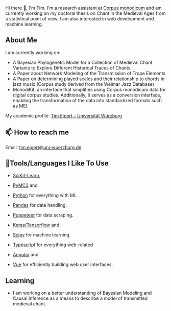 
Hi there 👋, I'm Tim. I'm a research assistant at [Corpus monodicum](https://corpus-monodicum.de) and am currently working on my doctoral thesis on Chant in the Medieval Ages from a statistical point of view. I am also interested in web development and machine learning.

## About Me
I am currently working on:

* A Bayesian Phylogenetic Model for a Collection of Medieval Chant Variants to Explore Different Historical Traces of Chants.
* A Paper about Network Modeling of the Transmission of Trope Elements 
* A Paper on determining played scales and their relationship to chords in jazz music (Corpus study derived from the Weimar Jazz Database) 
* MonodiKit, an interface that simplifies using Corpus monodicum data for digital corpus studies. Additionally, it serves as a conversion interface, enabling the transformation of the data into standardized formats such as MEI.

My academic profile: [Tim Eipert – Universität Würzburg](https://www.musikwissenschaft.uni-wuerzburg.de/team/eipert-tim-ma/)

## 📫 How to reach me 
Email: tim.eipert@uni-wuerzburg.de

## 🔧Tools/Languages I Like To Use
* [SciKit-Learn](https://scikit-learn.org/stable/),
* [PyMC3](https://www.pymc.io/projects/docs/en/stable/learn.html) and
* [Python](https://www.python.org/) for everything with ML
* [Pandas](https://pandas.pydata.org/) for data handling.
* [Puppeteer](https://pptr.dev/) for data scraping.
* [Keras/Tensorflow](https://keras.io/) and
* [Scipy](https://scipy.org/) for machine learning.
  
* [Typescript](https://www.typescriptlang.org/) for everything web-related
* [Angular](https://angular.io/) and
* [Vue](https://vuejs.org/) for efficiently building web user interfaces.
  

## Learning
* I am working on a better understanding of Bayesian Modeling and Causal Inference as a means to describe a model of transmitted medieval chant. 
